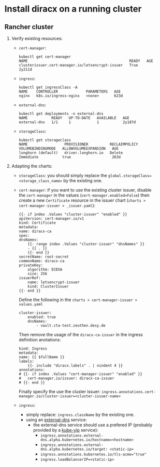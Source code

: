 # Install diracx on a running cluster

## Rancher cluster


1. Verify existing resources:
    - `cert-manager`:
        ```
        kubectl get cert-manager
        NAME                                               READY   AGE
        clusterissuer.cert-manager.io/letsencrypt-issuer   True    2y211d
        ```
    - `ingress`:
        ```
        kubectl get ingressClass -A
        NAME    CONTROLLER             PARAMETERS   AGE
        nginx   k8s.io/ingress-nginx   <none>       623d
        ```
    - `external-dns`:
        ```
        kubectl get deployments -n external-dns
        NAME           READY   UP-TO-DATE   AVAILABLE   AGE
        external-dns   1/1     1            1           2y187d
        ```
    - `storageClass`:
        ```
        kubectl get storageclass
        NAME                 PROVISIONER          RECLAIMPOLICY   VOLUMEBINDINGMODE   ALLOWVOLUMEEXPANSION   AGE
        longhorn (default)   driver.longhorn.io   Delete          Immediate           true                   263d
        ```

2. Adapting the charts:
    - `storageClass`: you should simply replace the `global.storageClass=<storage_class_name>` by the existing one.

    - `cert-manager`: if you want to use the existing cluster issuer, disable the `cert-manager` in the values (`cert-manager.enabled=False`) then create a new `Certificate` resource in the issuer chart (`charts > cert-manager-issuer > _issuer.yaml`):

        ```
        {{- if index .Values "cluster-issuer" "enabled" }}
        apiVersion: cert-manager.io/v1
        kind: Certificate
        metadata:
        name: diracx-ca
        spec:
        dnsNames:
            {{- range index .Values "cluster-issuer" "dnsNames" }}
            - {{ . }}
            {{- end }}
        secretName: root-secret
        commonName: diracx-ca
        privateKey:
            algorithm: ECDSA
            size: 256
        issuerRef:
            name: letsencrypt-issuer
            kind: ClusterIssuer
        {{- end }}

        ```
        Define the following in the `charts > cert-manager-issuer > values.yaml`
        ```
        cluster-issuer:
            enabled: true
            dnsNames:
                - vault.cta-test.zeuthen.desy.de
        ```
        Then remove the usage of the  `diracx-ca-issuer` in the ingress definition anotations:
        ```
        kind: Ingress
        metadata:
        name: {{ $fullName }}
        labels:
            {{- include "diracx.labels" . | nindent 4 }}
        annotations:
        # {{- if index .Values "cert-manager-issuer" "enabled" }}
        #   cert-manager.io/issuer: diracx-ca-issuer
        # {{- end }}
        ```
        Finally specify the use the cluster issuer: `ingress.annotations.cert-manager.io/cluster-issuer=<cluster-issuer-name>`

    - `ingress`:
        - simply replace: `ingress.className` by the existing one.
        - using an [external-dns](https://github.com/kubernetes-sigs/external-dns) service:
            - the external-dns service should use a prefered IP (probably provided by a [kube-vip](https://kube-vip.io/) service):
                - `ingress.annotations.external-dns.alpha.kubernetes.io/hostname=<hostname>`
                - `ingress.annotations.external-dns.alpha.kubernetes.io/target: <static-ip>`
                - `ingress.annotations.kubernetes.io/tls-acme="true"`
                - `ingress.loadBalancerIP=<static-ip>`
